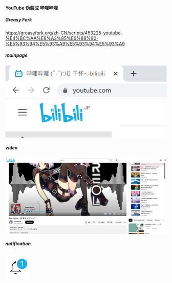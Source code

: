 #### YouTube 伪装成 哔哩哔哩

##### Greasy Fork

https://greasyfork.org/zh-CN/scripts/453225-youtube-%E4%BC%AA%E8%A3%85%E6%88%90-%E5%93%94%E5%93%A9%E5%93%94%E5%93%A9

##### mainpage

![mainpage](./show1.png)

##### video

![video](./show2.png)

##### notification

![notification](./show3.png)
